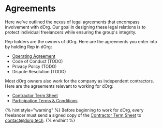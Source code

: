 # Agreements

Here we've outlined the nexus of legal agreements that encompass involvement with dOrg. Our goal in designing these legal relations is to protect individual freelancers while ensuring the group's integrity. 

Rep holders are the owners of dOrg. Here are the agreements you enter into by holding Rep in dOrg:

* [Operating Agreement](https://github.com/dOrgTech/Ecosystem/blob/master/legal/Operating_Agreement.pdf) 
* Code of Conduct \(TODO\)
* Privacy Policy \(TODO\)
* Dispute Resolution \(TODO\)

Most dOrg owners also work for the company as independent contractors. Here are the agreements relevant to working for dOrg:

* [Contractor Term Sheet](https://github.com/dOrgTech/Ecosystem/blob/master/legal/Contractor_Term_Sheet.pdf)
* [Participation Terms & Conditions](https://github.com/dOrgTech/vision/blob/master/legal/Participation_Terms_And_Conditions.pdf)

{% hint style="warning" %}
Before beginning to work for dOrg, every freelancer must send a signed copy of the [Contractor Term Sheet](https://github.com/dOrgTech/Ecosystem/blob/master/legal/Contractor_Term_Sheet.pdf) to contact@dorg.tech.
{% endhint %}


